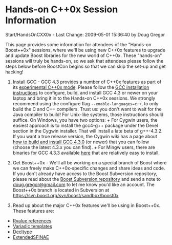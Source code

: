 # Hands-on C++0x Session Information

Start/HandsOnCXX0x - Last Change: 2009-05-01 15:36:40 by Doug Gregor 

This page provides some information for attendees of the "Hands-on Boost++0x" sessions, where we'll be using new C++0x features to upgrade and update Boost libraries for the new world of C++0x. These "hands-on" sessions will truly be hands-on, so we ask that attendees please follow the steps below before BoostCon begins so that we can skip the set-up and get hacking!

  1. Install GCC - GCC 4.3 provides a number of C++0x features as part of its [experimental C++0x mode](http://gcc.gnu.org/projects/cxx0x.html). Please follow the [GCC installation instructions](http://gcc.gnu.org/install/) to configure, build, and install GCC 4.3 or newer on your laptop and bring it in to the Hands-on C++0x sessions. We strongly recommend using the configure flag `--enable-languages=c++`, to only build the C and C++ compilers. Trust us: you don't want to wait for the Java compiler to build!
For Unix-like systems, those instructions should suffice. On Windows, you have two options:
    + For Cygwin users, the easiest approach is to install the gcc4-g++ package under the Devel section in the Cygwin installer.  That will install a late beta of g++-4.3.2.  If you want a true release version, the Cygwin wiki has a page about [how to build and install GCC 4.3.0](http://cygwin.wikia.com/wiki/How_to_install_GCC_4.3.0) (or newer) that you can follow (choose the latest 4.3.x you can find).
    + For Mingw users, there are binaries for GCC 4.3.3 available [here](http://www.tdragon.net/recentgcc/) that are relatively easy to install.

  2. Get Boost++0x - We'll all be working on a special branch of Boost where we can freely make C++0x-specific changes and share ideas and code. If you don't already have access to the Boost Subversion repository, please read about the [Boost Subversion repository](https://svn.boost.org/trac/boost/wiki/BoostSubversion) and send a note to doug.gregor@gmail.com to let me know you'd like an account. The Boost++0x branch is located in Subversion at https://svn.boost.org/svn/boost/sandbox/boost0x

  3. Read up about the major C++0x features we'll be using in Boost++0x. These features are:

 * [Rvalue references](http://cpp-next.com/archive/2009/08/want-speed-pass-by-value/) 
 * [Variadic templates](https://github.com/boostcon/2009_presentations/raw/master/tue/variadic.markdown) 
 * [Decltype](https://github.com/boostcon/2009_presentations/raw/master/tue/decltype.markdown)
 * [ExtendedSFINAE](https://github.com/boostcon/2009_presentations/raw/master/tue/SFINAE.markdown)